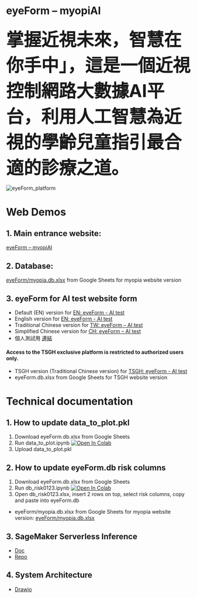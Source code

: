 # eyeForm – myopiAI
### <font size=50>掌握近視未來，智慧在你手中」，這是一個近視控制網路大數據AI平台，利用人工智慧為近視的學齡兒童指引最合適的診療之道。</font>
![eyeForm_platform](https://github.com/neurobit-ai/eyeForm/assets/94299157/54c5bd90-d9d8-410a-a567-d859b053f26d)

# Web Demos
## 1. Main entrance website:
[eyeForm – myopiAI](https://neurobit.synology.me/wordpress/)
## 2. Database:
[eyeForm/myopia.db.xlsx](https://docs.google.com/spreadsheets/d/1kBLwr1Lxec6yi5wEET5opkSKt_TD3cVQjICWlDyHS4o/edit#gid=1477633965) from Google Sheets for myopia website version
## 3. eyeForm for AI test website form
- Default (EN) version for [EN: eyeForm - AI test](https://alisterchan.github.io/eyeForm_new_feature/myopia/)
- English version for [EN: eyeForm - AI test](https://alisterchan.github.io/eyeForm_new_feature/myopia/us-en/)
- Traditional Chinese version for [TW: eyeForm – AI test](https://alisterchan.github.io/eyeForm_new_feature/myopia/zh-tw/)
- Simplified Chinese version for [CH: eyeForm – AI test](https://alisterchan.github.io/eyeForm_new_feature/myopia/zh-cn/)
- 個人測試用 [連結](https://alisterchan.github.io/eyeForm_new_feature/myopia/3class/)
#### Access to the TSGH exclusive platform is restricted to authorized users only.
- TSGH version (Traditional Chinese version) for [TSGH: eyeForm - AI test](https://neurobit-ai.github.io/eyeForm/)
- eyeForm.db.xlsx from Google Sheets for TSGH website version

# Technical documentation
## 1. How to update data_to_plot.pkl
1. Download eyeForm.db.xlsx from Google Sheets
2. Run data_to_plot.ipynb <a href="https://colab.research.google.com/github/neurobit-ai/eyeForm/blob/main/data_to_plot.ipynb" target="_parent"><img src="https://colab.research.google.com/assets/colab-badge.svg" alt="Open In Colab"/></a>
3. Upload data_to_plot.pkl

## 2. How to update eyeForm.db risk columns
1. Download eyeForm.db.xlsx from Google Sheets
2. Run db_risk0123.ipynb <a href="https://colab.research.google.com/github/neurobit-ai/eyeForm/blob/main/db_risk0123.ipynb" target="_parent"><img src="https://colab.research.google.com/assets/colab-badge.svg" alt="Open In Colab"/></a>
3. Open db_risk0123.xlsx, insert 2 rows on top, select risk columns, copy and paste into eyeForm.db

- eyeForm/myopia.db.xlsx from Google Sheets for myopia website version: 
[eyeForm/myopia.db.xlsx](https://docs.google.com/spreadsheets/d/1kBLwr1Lxec6yi5wEET5opkSKt_TD3cVQjICWlDyHS4o/edit#gid=1477633965)

## 3. SageMaker Serverless Inference
- [Doc](https://docs.aws.amazon.com/sagemaker/latest/dg/serverless-endpoints.html)
- [Repo](https://github.com/neurobit-ai/eyeForm-SageMaker)

## 4. System Architecture
- [Drawio](https://drive.google.com/file/d/1-smnQNOvg643gtuWUa2kjEe1_j8orKmA/view?usp=sharing)
